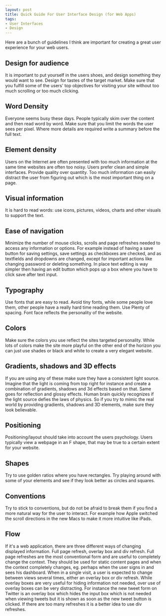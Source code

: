 ```yaml
---
layout: post
title: Quick Guide For User Interface Design (for Web Apps)
tags: 
- User Interfaces
- Design
---
```


Here are a bunch of guidelines I think are important for creating a great user
experience for your web users. 

Design for audience
-------------------
It is important to put yourself in the users shoes, and design something they 
would want to see. Design for tastes of the target market. Make sure that you
fulfill some of the users' top objectives for visiting your site without too
much scrolling or too much clicking.

Word Density
------------
Everyone seems busy these days. People typically skim over the content and then
read word by word. Make sure that you limit the words the user sees per pixel. 
Where more details are required write a summary before the full text.

Element density
---------------
Users on the Internet are often presented with too much information at the same
time websites are often too noisy. Users prefer clean and simple interfaces. 
Provide quality over quantity. Too much information can easily distract the 
user from figuring out which is the most important thing on a page.

Visual information
------------------
It is hard to read words: use icons, pictures, videos, charts and other visuals
to support the text.

Ease of navigation
------------------
Minimize the number of mouse clicks, scrolls and page refreshes needed to 
access any information or options. For example instead of having a save button
for saving settings, save settings as checkboxes are checked, and as textfields
and dropdowns are changed, except for important actions like changing password
or deleting something. In place text editing is way simpler then having an 
edit button which pops up a box where you have to click save after text input.

Typography
----------
Use fonts that are easy to read. Avoid tiny fonts, while some people love them,
other people have a really hard time reading them. Use Plenty of spacing.
Font face reflects the personality of the website. 

Colors
------
Make sure the colors you use reflect the sites targeted personality. While lots
of colors make the site more playful on the other end of the horizon you can 
just use shades or black and white to create a very elegant website.

Gradients, shadows and 3D effects
---------------------------------
If you are using any of these make sure they have a consistent light source. 
Imagine that the light is coming from top right for instance and create a 
combination of gradients, shadows and 3d effects based on that. Same goes for 
reflection and glossy effects. Human brain quickly recognizes if the light
source defies the laws of physics. So if you try to mimic the real world by
providing gradients, shadows and 3D elements, make sure they look believable.

Positioning
-----------
Positioning/layout should take into account the users psychology. Users 
typically view a webpage in an F shape, that may be true to a certain extent 
for your website.

Shapes
------
Try to use golden ratios where you have rectangles. Try playing around with 
some of your elements and see if they look better as circles and squares.

Conventions
-----------
Try to stick to conventions, but do not be afraid to break them if you find a
more natural way for the user to interact. For example how Apple switched the
scroll directions in the new Macs to make it more intuitive like iPads.

Flow
-----
If it's a web application, there are three different ways of changing displayed
information. Full page refresh, overlay box and div refresh. Full page
refreshes are the most conventional form and are useful to completely change
the context. They should be used for static content pages and when the context
completely changes, eg. perhaps when the user signs in and sees his dashboard.
When in a single visit, a user is expected to change between views several 
times, either an overlay box or div refresh. While overlay boxes are very 
useful for hiding information not needed, over use of overlay boxes can be very
distracting. For instance the new tweet form on Twitter is an overlay box which
hides the input box which is not needed when viewing tweets but it is shown as 
soon as the new tweet button is clicked. If there are too many refreshes it is
a better idea to use div refreshes.